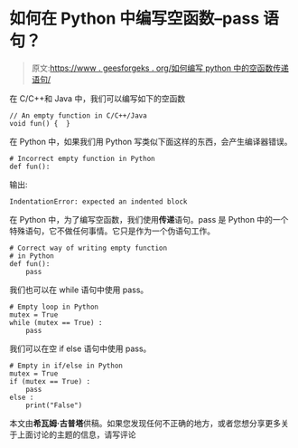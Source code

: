 # 如何在 Python 中编写空函数–pass 语句？

> 原文:[https://www . geesforgeks . org/如何编写 python 中的空函数传递语句/](https://www.geeksforgeeks.org/how-to-write-an-empty-function-in-python-pass-statement/)

在 C/C++和 Java 中，我们可以编写如下的空函数

```
// An empty function in C/C++/Java
void fun() {  }

```

在 Python 中，如果我们用 Python 写类似下面这样的东西，会产生编译器错误。

```
# Incorrect empty function in Python
def fun(): 
```

输出:

```
IndentationError: expected an indented block
```

在 Python 中，为了编写空函数，我们使用**传递**语句。pass 是 Python 中的一个特殊语句，它不做任何事情。它只是作为一个伪语句工作。

```
# Correct way of writing empty function 
# in Python
def fun(): 
    pass
```

我们也可以在 while 语句中使用 pass。

```
# Empty loop in Python
mutex = True
while (mutex == True) :
    pass
```

我们可以在空 if else 语句中使用 pass。

```
# Empty in if/else in Python
mutex = True
if (mutex == True) :
    pass
else :
    print("False")
```

本文由**希瓦姆·古普塔**供稿。如果您发现任何不正确的地方，或者您想分享更多关于上面讨论的主题的信息，请写评论